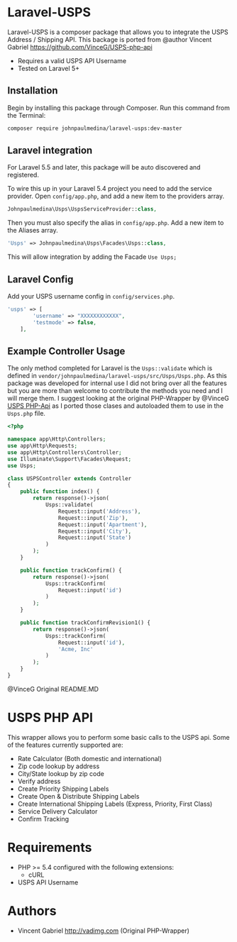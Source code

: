 # Laravel-USPS

Laravel-USPS is a composer package that allows you to integrate the USPS Address / Shipping API. This backage is ported from @author Vincent Gabriel https://github.com/VinceG/USPS-php-api

  - Requires a valid USPS API Username
  - Tested on Laravel 5+

## Installation

Begin by installing this package through Composer. Run this command from the Terminal:

```bash
composer require johnpaulmedina/laravel-usps:dev-master
```
## Laravel integration

For Laravel 5.5 and later, this package will be auto discovered and registered.

To wire this up in your Laravel 5.4 project you need to add the service provider.
Open `config/app.php`, and add a new item to the providers array.

```php
Johnpaulmedina\Usps\UspsServiceProvider::class,
```
Then you must also specify the alias in `config/app.php`. Add a new item to the Aliases array.

```php
'Usps' => Johnpaulmedina\Usps\Facades\Usps::class,
```
This will allow integration by adding the Facade `Use Usps;` 

## Laravel Config
Add your USPS username config in `config/services.php`. 

```php
'usps' => [
		'username' => "XXXXXXXXXXXX",
		'testmode' => false,
	],
```

## Example Controller Usage
The only method completed for Laravel is the `Usps::validate` which is defined in `vendor/johnpaulmedina/laravel-usps/src/Usps/Usps.php`. As this package was developed for internal use I did not bring over all the features but you are more than welcome to contribute the methods you need and I will merge them. I suggest looking at the original PHP-Wrapper by @VinceG [USPS PHP-Api](https://github.com/VinceG/USPS-php-api "USPS PHP-Api by VinceG") as I ported those clases and autoloaded them to use in the `Usps.php` file.
```php
<?php

namespace app\Http\Controllers;
use app\Http\Requests;
use app\Http\Controllers\Controller;
use Illuminate\Support\Facades\Request;
use Usps;

class USPSController extends Controller
{
    public function index() {
        return response()->json(
            Usps::validate( 
                Request::input('Address'), 
                Request::input('Zip'), 
                Request::input('Apartment'), 
                Request::input('City'), 
                Request::input('State')
            )
        );
    }

    public function trackConfirm() {
        return response()->json(
            Usps::trackConfirm( 
                Request::input('id')
            )
        );
    }

    public function trackConfirmRevision1() {
        return response()->json(
            Usps::trackConfirm( 
                Request::input('id'),
                'Acme, Inc'
            )
        );
    }
}
```

@VinceG Original README.MD

USPS PHP API
===========

This wrapper allows you to perform some basic calls to the USPS api. Some of the features currently supported are:

- Rate Calculator (Both domestic and international)
- Zip code lookup by address
- City/State lookup by zip code
- Verify address
- Create Priority Shipping Labels
- Create Open & Distribute Shipping Labels
- Create International Shipping Labels (Express, Priority, First Class)
- Service Delivery Calculator
- Confirm Tracking

Requirements
============

- PHP >= 5.4 configured with the following extensions:
  - cURL
- USPS API Username


Authors
=======
- Vincent Gabriel <http://vadimg.com> (Original PHP-Wrapper)
